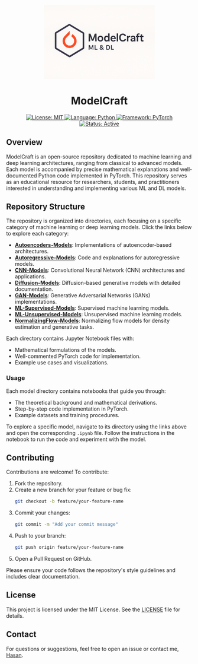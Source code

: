 
<p align="center">
  <img src="./logo.png" alt="ModelCraft Logo" width="300"/>
</p>

<h1 align="center">ModelCraft</h1>

<p align="center">
  <a href="https://opensource.org/licenses/MIT">
    <img src="https://img.shields.io/badge/License-MIT-yellow.svg" alt="License: MIT"/>
  </a>
  <a href="https://www.python.org/">
    <img src="https://img.shields.io/badge/Language-Python-blue.svg" alt="Language: Python"/>
  </a>
  <a href="https://pytorch.org/">
    <img src="https://img.shields.io/badge/Framework-PyTorch-orange.svg" alt="Framework: PyTorch"/>
  </a>
  <a href="https://github.com/HasanBGIt/ModelCraft">
    <img src="https://img.shields.io/badge/Status-Active-green.svg" alt="Status: Active"/>
  </a>
</p>

## Overview

ModelCraft is an open-source repository dedicated to machine learning and deep learning architectures, ranging from classical to advanced models. Each model is accompanied by precise mathematical explanations and well-documented Python code implemented in PyTorch. This repository serves as an educational resource for researchers, students, and practitioners interested in understanding and implementing various ML and DL models.

## Repository Structure

The repository is organized into directories, each focusing on a specific category of machine learning or deep learning models. Click the links below to explore each category:

- [**Autoencoders-Models**](./Autoencoders-Models): Implementations of autoencoder-based architectures.
- [**Autoregressive-Models**](./Autoregressive-Models): Code and explanations for autoregressive models.
- [**CNN-Models**](./CNN-Models): Convolutional Neural Network (CNN) architectures and applications.
- [**Diffusion-Models**](./Diffusion-Models): Diffusion-based generative models with detailed documentation.
- [**GAN-Models**](./GAN-Models): Generative Adversarial Networks (GANs) implementations.
- [**ML-Supervised-Models**](./ML-Supervised-Models): Supervised machine learning models.
- [**ML-Unsupervised-Models**](./ML-Unsupervised-Models): Unsupervised machine learning models.
- [**NormalizingFlow-Models**](./NormalizingFlow-Models): Normalizing flow models for density estimation and generative tasks.

Each directory contains Jupyter Notebook files with:
- Mathematical formulations of the models.
- Well-commented PyTorch code for implementation.
- Example use cases and visualizations.

### Usage

Each model directory contains notebooks that guide you through:
- The theoretical background and mathematical derivations.
- Step-by-step code implementation in PyTorch.
- Example datasets and training procedures.

To explore a specific model, navigate to its directory using the links above and open the corresponding `.ipynb` file. Follow the instructions in the notebook to run the code and experiment with the model.

## Contributing

Contributions are welcome! To contribute:
1. Fork the repository.
2. Create a new branch for your feature or bug fix:
   ```bash
   git checkout -b feature/your-feature-name
   ```
3. Commit your changes:
   ```bash
   git commit -m "Add your commit message"
   ```
4. Push to your branch:
   ```bash
   git push origin feature/your-feature-name
   ```
5. Open a Pull Request on GitHub.

Please ensure your code follows the repository's style guidelines and includes clear documentation.

## License

This project is licensed under the MIT License. See the [LICENSE](LICENSE) file for details.

## Contact

For questions or suggestions, feel free to open an issue or contact me, [Hasan](https://github.com/HasanBGIt).
